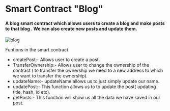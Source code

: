 # Smart Contract "Blog"

#### A blog smart contract which allows users to create a blog and make posts to that blog . We can also create new posts and update them.
![blog](https://user-images.githubusercontent.com/95535448/194917369-d0b9f8cf-f787-4ce5-969c-92e08576a528.png)


Funtions in the smart contract
- createPost:- Allows user to create a post.  
- TransferOwnership:- Allows user to change the ownership of the contract ( to transfer the ownership we need to a new address to which we want to transfer the      ownership).
- updateName:- updateName allows us to just simply update our name.
- updatePost:- This function allows us to  to update the post( updating title, hash, id etc).
- getPosts:- This function will show us all the data we have saved in our post.
